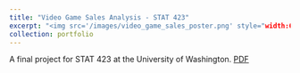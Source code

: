 ```yaml
---
title: "Video Game Sales Analysis - STAT 423"
excerpt: "<img src='/images/video_game_sales_poster.png' style="width:60%;" >"
collection: portfolio
---
```

A final project for STAT 423 at the University of Washington.
[PDF](http://anhm1n.github.io/files/video_game_sales_poster.pdf)
